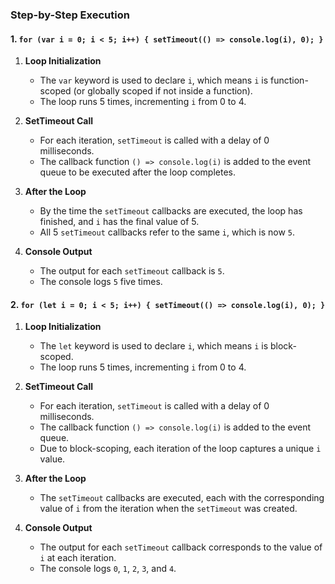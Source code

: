 ### Step-by-Step Execution

#### 1. `for (var i = 0; i < 5; i++) { setTimeout(() => console.log(i), 0); }`

1. **Loop Initialization**
   - The `var` keyword is used to declare `i`, which means `i` is function-scoped (or globally scoped if not inside a function).
   - The loop runs 5 times, incrementing `i` from 0 to 4.

2. **SetTimeout Call**
   - For each iteration, `setTimeout` is called with a delay of 0 milliseconds.
   - The callback function `() => console.log(i)` is added to the event queue to be executed after the loop completes.

3. **After the Loop**
   - By the time the `setTimeout` callbacks are executed, the loop has finished, and `i` has the final value of 5.
   - All 5 `setTimeout` callbacks refer to the same `i`, which is now `5`.

4. **Console Output**
   - The output for each `setTimeout` callback is `5`.
   - The console logs `5` five times.


#### 2. `for (let i = 0; i < 5; i++) { setTimeout(() => console.log(i), 0); }`

1. **Loop Initialization**
   - The `let` keyword is used to declare `i`, which means `i` is block-scoped.
   - The loop runs 5 times, incrementing `i` from 0 to 4.

2. **SetTimeout Call**
   - For each iteration, `setTimeout` is called with a delay of 0 milliseconds.
   - The callback function `() => console.log(i)` is added to the event queue.
   - Due to block-scoping, each iteration of the loop captures a unique `i` value.

3. **After the Loop**
   - The `setTimeout` callbacks are executed, each with the corresponding value of `i` from the iteration when the `setTimeout` was created.

4. **Console Output**
   - The output for each `setTimeout` callback corresponds to the value of `i` at each iteration.
   - The console logs `0`, `1`, `2`, `3`, and `4`.


